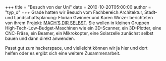 +++
title = "Besuch von der Uni"
date = 2010-10-20T05:00:00
author = "typ_o"
+++
Grade hatten wir Besuch vom Fachbereich Architektur, Stadt- und
Landschaftsplanung: Florian Gwinner und Karen Winzer berichteten von
ihrem Projekt: [MACH’S DIR
SELBST](http://www.atelierk10.de/?programm&WS_201011). Sie wollen in
kleinen Gruppen High-Tech-Low-Budget-Maschinen wie ein 3D-Scanner, ein
3D-Plotter, eine CNC-Fräse, ein Beamer, ein Mikrokopter, eine Solarzelle
zunächst selbst bauen und dann direkt anwenden.  
  
Passt gut zum hackerspace, und vielleicht können wir ja hier und dort
helfen oder es ergibt sich eine weitere Zusammenarbeit.
